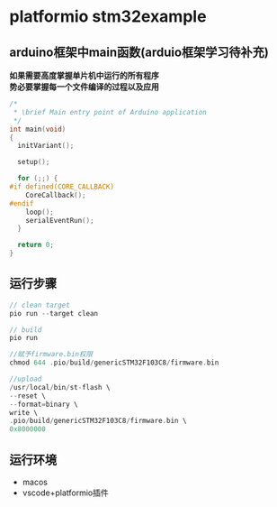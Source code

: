 # platformio stm32example

## arduino框架中main函数(arduio框架学习待补充)
**如果需要高度掌握单片机中运行的所有程序**\
**势必要掌握每一个文件编译的过程以及应用**
```c++
/*
 * \brief Main entry point of Arduino application
 */
int main(void)
{
  initVariant();

  setup();

  for (;;) {
#if defined(CORE_CALLBACK)
    CoreCallback();
#endif
    loop();
    serialEventRun();
  }

  return 0;
}
```

## 运行步骤
```c++
// clean target
pio run --target clean 

// build
pio run

//赋予firmware.bin权限
chmod 644 .pio/build/genericSTM32F103C8/firmware.bin

//upload
/usr/local/bin/st-flash \
--reset \
--format=binary \
write \
.pio/build/genericSTM32F103C8/firmware.bin \
0x8000000
```

## 运行环境
- macos
- vscode+platformio插件